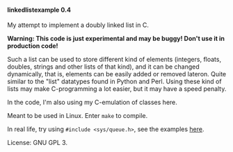 #### linkedlistexample 0.4

My attempt to implement a doubly linked list in C.

**Warning: This code is just experimental and may be buggy! Don't use it in production code!**

Such a list can be used to store different kind of elements (integers, floats, doubles, strings and other lists of that kind), and it can be changed dynamically, that is, elements can be easily added or removed lateron. Quite similar to the "list" datatypes found in Python and Perl. Using these kind of lists may make C-programming a lot easier, but it may have a speed penalty.

In the code, I'm also using my C-emulation of classes here.

Meant to be used in Linux. Enter `make` to compile.

In real life, try using `#include <sys/queue.h>`, see the examples [here](https://github.com/TaborKelly/queue-example).

License: GNU GPL 3.
